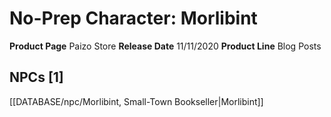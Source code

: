 ﻿---
id: '62'
name: No-Prep Character. Morlibint
rarity: Common
type: Source

---
# No-Prep Character: Morlibint

**Product Page** Paizo Store
**Release Date** 11/11/2020
**Product Line** Blog Posts

## NPCs [1]

[[DATABASE/npc/Morlibint, Small-Town Bookseller|Morlibint]]